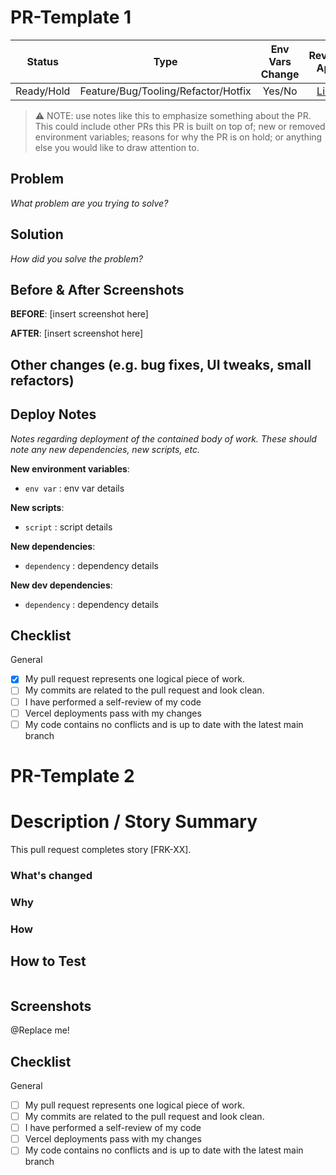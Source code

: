 # PR-Template 1

|   Status   | Type  | Env Vars Change | Review App | Ticket |
|:----------:| :---: | :---: | :--: | :--: |
| Ready/Hold | Feature/Bug/Tooling/Refactor/Hotfix | Yes/No | [Link](<Review app link here>) | [Link](<ticket link here>) |

> ⚠️ NOTE: use notes like this to emphasize something about the PR. This could include other PRs this PR is built on top of; new or removed environment variables; reasons for why the PR is on hold; or anything else you would like to draw attention to.

## Problem

_What problem are you trying to solve?_


## Solution

_How did you solve the problem?_


## Before & After Screenshots

**BEFORE**:
[insert screenshot here]

**AFTER**:
[insert screenshot here]


## Other changes (e.g. bug fixes, UI tweaks, small refactors)


## Deploy Notes

_Notes regarding deployment of the contained body of work. These should note any
new dependencies, new scripts, etc._

**New environment variables**:

- `env var` : env var details

**New scripts**:

- `script` : script details

**New dependencies**:

- `dependency` : dependency details

**New dev dependencies**:

- `dependency` : dependency details


## Checklist

<!---
This checklist is mostly useful as a reminder of small things that can easily be forgotten.
Put an `x` in all the items that apply, make notes next to any that haven't been addressed,
Remove any items that are not relevant to this PR.
-->

General

- [x] My pull request represents one logical piece of work.
- [ ] My commits are related to the pull request and look clean.
- [ ] I have performed a self-review of my code
- [ ] Vercel deployments pass with my changes
- [ ] My code contains no conflicts and is up to date with the latest main branch

# PR-Template 2

<!--- First, pick a good title.
-> Styleguide:
`[FRK-XXX] Verb short-title`
* Use the present tense ("Add feature" not "Added feature")
* Use the imperative mood ("Move cursor to..." not "Moves cursor to...")
* Limit the first line to 72 characters or less
-> if there is no ticket, provide a short summary in the Title above.

Examples of good PR titles:

* "[FRK-XX] Add so-and-so models"
* "[NO-TICKET] Fix duplicates such-and-such"

Make sure the title is in good english.
This entails grammar (that you can check with https://www.grammarly.com, but also capitalisation that you can check with https://capitalizemytitle.com/)
-->

# Description / Story Summary

<!---
Describe your changes with:

- What is it you are trying to create/change?
- Why do we need this?
- How are you implementing this?
- Try to add a short Loom video if you are introducing a fresh feature.
(Some best practices: https://google.github.io/eng-practices/review/developer/)
Try to give as much context as you can to the reviewer. Include links to previous relevant work like Github PRs/issues or Jira tickets.
-->

This pull request completes story [FRK-XX].

### What's changed

### Why

### How

## How to Test

<!-- For example:

1. Run `npm install` for latest dependencies
2. Other steps...
-->

```sh

```

## Screenshots

<!---
Include a screenshot of the relevant section of the app.
Adding a visual screenshot adds context for less technical readers.

You can use mac-native screenshot by using the hotkey `cmd+shift+4` and select the screeshot area.
-->

@Replace me!

## Checklist

<!---
This checklist is mostly useful as a reminder of small things that can easily be forgotten.
Put an `x` in all the items that apply, make notes next to any that haven't been addressed,
Remove any items that are not relevant to this PR.
-->

General

- [ ] My pull request represents one logical piece of work.
- [ ] My commits are related to the pull request and look clean.
- [ ] I have performed a self-review of my code
- [ ] Vercel deployments pass with my changes
- [ ] My code contains no conflicts and is up to date with the latest main branch